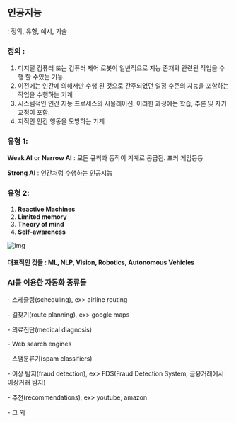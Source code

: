 ## 인공지능

: 정의, 유형, 예시, 기술



### 정의 :

1. 디지털 컴퓨터 또는 컴퓨터 제어 로봇이 일반적으로 지능 존재와 관련된 작업을 수행 할 수있는 기능.
2. 이전에는 인간에 의해서만 수행 된 것으로 간주되었던 일정 수준의 지능을 포함하는 작업을 수행하는 기계
3. 시스템적인 인간 지능 프로세스의 시뮬레이션. 이러한 과정에는 학습, 추론 및 자기 교정이 포함.
4. 지적인 인간 행동을 모방하는 기계



### 유형 1:

**Weak AI** or **Narrow AI** : 모든 규칙과 동작이 기계로 공급됨. 포커 게임등등

**Strong AI** : 인간처럼 수행하는 인공지능



### 유형 2:

1. **Reactive Machines** 
2. **Limited memory**
3. **Theory of mind**
4. **Self-awareness**



![img](https://miro.medium.com/max/1400/1*IKS-FVwoCZkpm3MrnFLPbg.jpeg)



#### 대표적인 것들 : ML, NLP, Vision, Robotics, Autonomous Vehicles

### AI를 이용한 자동화 종류들

\- 스케쥴링(scheduling), ex> airline routing

\- 길찾기(route planning), ex> google maps

\- 의료진단(medical diagnosis)

\- Web search engines

\- 스팸분류기(spam classifiers)

\- 이상 탐지(fraud detection), ex> FDS(Fraud Detection System, 금융거래에서 이상거래 탐지)

\- 추천(recommendations), ex> youtube, amazon

\- 그 외